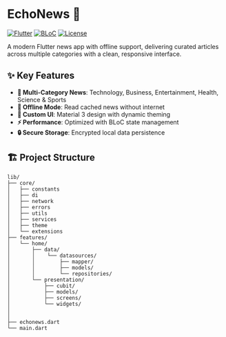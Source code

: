 # EchoNews 📰

[![Flutter](https://img.shields.io/badge/Flutter-3.19-blue?logo=flutter)](https://flutter.dev)
[![BLoC](https://img.shields.io/badge/State%20Management-BLoC-ff69b4)](https://bloclibrary.dev)
[![License](https://img.shields.io/badge/License-MIT-green)](LICENSE)

A modern Flutter news app with offline support, delivering curated articles across multiple categories with a clean, responsive interface.

## ✨ Key Features

- **📱 Multi-Category News**: Technology, Business, Entertainment, Health, Science & Sports
- **📶 Offline Mode**: Read cached news without internet
- **🎨 Custom UI**: Material 3 design with dynamic theming
- **⚡ Performance**: Optimized with BLoC state management
- **🔒 Secure Storage**: Encrypted local data persistence

## 🏗 Project Structure

```
lib/
├── core/
│   ├── constants
│   ├── di
│   ├── network
│   ├── errors
│   ├── utils
│   ├── services
│   ├── theme
│   └── extensions
├── features/
│   └── home/ 
│       ├── data/ 
│       │    └── datasources/ 
│       │        ├── mapper/
│       │        ├── models/
│       │        └── repositories/
│       └── presentation/
│           ├── cubit/
│           ├── models/
│           ├── screens/
│           └── widgets/
│ 
│      
├── echonews.dart
└── main.dart
```
